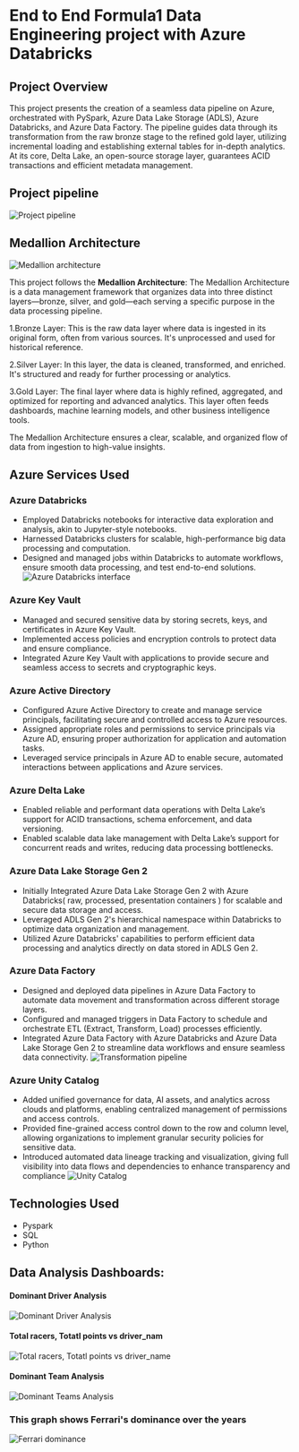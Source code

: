 # End to End Formula1 Data Engineering project with Azure Databricks 

## Project Overview

This project presents the creation of a seamless data pipeline on Azure, orchestrated with PySpark, Azure Data Lake Storage (ADLS), Azure Databricks, and Azure Data Factory. The pipeline guides data through its transformation from the raw bronze stage to the refined gold layer, utilizing incremental loading and establishing external tables for in-depth analytics. At its core, Delta Lake, an open-source storage layer, guarantees ACID transactions and efficient metadata management.

## Project pipeline
![Project pipeline](<Images/ETL pipeline.png>)

## Medallion Architecture
![Medallion architecture](Images/image.png)

This project follows the **Medallion Architecture**:
The Medallion Architecture is a data management framework that organizes data into three distinct layers—bronze, silver, and gold—each serving a specific purpose in the data processing pipeline.

1.Bronze Layer: This is the raw data layer where data is ingested in its original form, often from various sources. It's unprocessed and used for historical reference.

2.Silver Layer: In this layer, the data is cleaned, transformed, and enriched. It's structured and ready for further processing or analytics.

3.Gold Layer: The final layer where data is highly refined, aggregated, and optimized for reporting and advanced analytics. This layer often feeds dashboards, machine learning models, and other business intelligence tools.

The Medallion Architecture ensures a clear, scalable, and organized flow of data from ingestion to high-value insights.

## **Azure Services Used**

### **Azure Databricks**
- Employed Databricks notebooks for interactive data exploration and analysis, akin to Jupyter-style notebooks.
- Harnessed Databricks clusters for scalable, high-performance big data processing and computation.
- Designed and managed jobs within Databricks to automate workflows, ensure smooth data processing, and test end-to-end solutions.
![Azure Databricks interface](Images/databricks_page.png)

### **Azure Key Vault**
- Managed and secured sensitive data by storing secrets, keys, and certificates in Azure Key Vault.
- Implemented access policies and encryption controls to protect data and ensure compliance.
- Integrated Azure Key Vault with applications to provide secure and seamless access to secrets and cryptographic keys.

### **Azure Active Directory**
- Configured Azure Active Directory to create and manage service principals, facilitating secure and controlled access to Azure resources.
- Assigned appropriate roles and permissions to service principals via Azure AD, ensuring proper authorization for application and automation tasks.
- Leveraged service principals in Azure AD to enable secure, automated interactions between applications and Azure services.

### **Azure Delta Lake**
- Enabled reliable and performant data operations with Delta Lake’s support for ACID transactions, schema enforcement, and data versioning.
- Enabled scalable data lake management with Delta Lake’s support for concurrent reads and writes, reducing data processing bottlenecks.

### **Azure Data Lake Storage Gen 2**
- Initially Integrated Azure Data Lake Storage Gen 2 with Azure Databricks( raw, processed, presentation containers ) for scalable and secure data storage and access.
- Leveraged ADLS Gen 2's hierarchical namespace within Databricks to optimize data organization and management.
- Utilized Azure Databricks' capabilities to perform efficient data processing and analytics directly on data stored in ADLS Gen 2.

### **Azure Data Factory**
- Designed and deployed data pipelines in Azure Data Factory to automate data movement and transformation across different storage layers.
- Configured and managed triggers in Data Factory to schedule and orchestrate ETL (Extract, Transform, Load) processes efficiently.
- Integrated Azure Data Factory with Azure Databricks and Azure Data Lake Storage Gen 2 to streamline data workflows and ensure seamless data connectivity.
![Transformation pipeline](<Images/Azure data factory pipeline.png>)

### **Azure Unity Catalog** 
- Added unified governance for data, AI assets, and analytics across clouds and platforms, enabling centralized management of permissions and access controls.
- Provided fine-grained access control down to the row and column level, allowing organizations to implement granular security policies for sensitive data.
- Introduced automated data lineage tracking and visualization, giving full visibility into data flows and dependencies to enhance transparency and compliance
![Unity Catalog](Images/unitycatalog.png)

## Technologies Used
- Pyspark
- SQL
- Python

## Data Analysis Dashboards:
#### Dominant Driver Analysis
![Dominant Driver Analysis](Images/dominant_driver.png)

#### Total racers, Totatl points vs driver_nam
![Total racers, Totatl points vs driver_name](Images/total_races.png)

#### Dominant Team Analysis
![Dominant Teams Analysis](Images/DominantTeams.png)

### This graph shows Ferrari's dominance over the years
![Ferrari dominance](Images/Ferraridominance.png)




